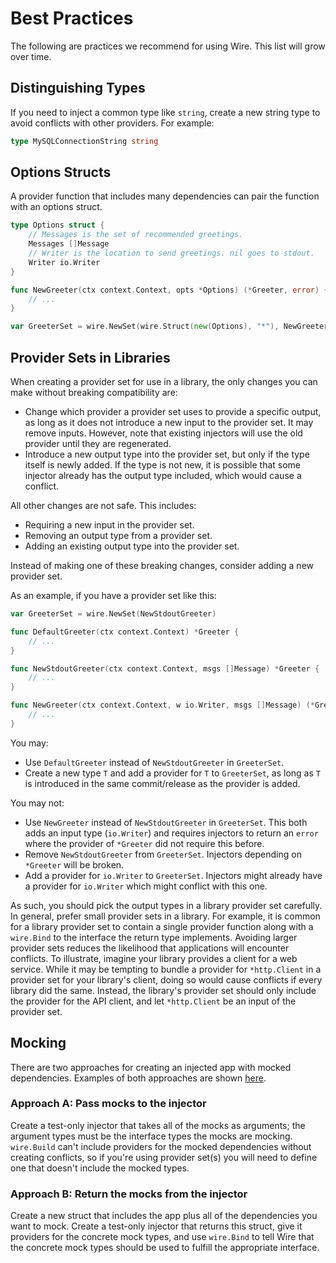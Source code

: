# Best Practices

The following are practices we recommend for using Wire. This list will grow
over time.

## Distinguishing Types

If you need to inject a common type like `string`, create a new string type to
avoid conflicts with other providers. For example:

``` go
type MySQLConnectionString string
```

## Options Structs

A provider function that includes many dependencies can pair the function with
an options struct.

``` go
type Options struct {
    // Messages is the set of recommended greetings.
    Messages []Message
    // Writer is the location to send greetings. nil goes to stdout.
    Writer io.Writer
}

func NewGreeter(ctx context.Context, opts *Options) (*Greeter, error) {
    // ...
}

var GreeterSet = wire.NewSet(wire.Struct(new(Options), "*"), NewGreeter)
```

## Provider Sets in Libraries

When creating a provider set for use in a library, the only changes you can make
without breaking compatibility are:

- Change which provider a provider set uses to provide a specific output, as
  long as it does not introduce a new input to the provider set. It may remove
  inputs. However, note that existing injectors will use the old provider
  until they are regenerated.
- Introduce a new output type into the provider set, but only if the type
  itself is newly added. If the type is not new, it is possible that some
  injector already has the output type included, which would cause a conflict.

All other changes are not safe. This includes:

- Requiring a new input in the provider set.
- Removing an output type from a provider set.
- Adding an existing output type into the provider set.

Instead of making one of these breaking changes, consider adding a new provider
set.

As an example, if you have a provider set like this:

``` go
var GreeterSet = wire.NewSet(NewStdoutGreeter)

func DefaultGreeter(ctx context.Context) *Greeter {
    // ...
}

func NewStdoutGreeter(ctx context.Context, msgs []Message) *Greeter {
    // ...
}

func NewGreeter(ctx context.Context, w io.Writer, msgs []Message) (*Greeter, error) {
    // ...
}
```

You may:

- Use `DefaultGreeter` instead of `NewStdoutGreeter` in `GreeterSet`.
- Create a new type `T` and add a provider for `T` to `GreeterSet`, as long as
  `T` is introduced in the same commit/release as the provider is added.

You may not:

- Use `NewGreeter` instead of `NewStdoutGreeter` in `GreeterSet`. This both
  adds an input type (`io.Writer`) and requires injectors to return an `error`
  where the provider of `*Greeter` did not require this before.
- Remove `NewStdoutGreeter` from `GreeterSet`. Injectors depending on
  `*Greeter` will be broken.
- Add a provider for `io.Writer` to `GreeterSet`. Injectors might already have
  a provider for `io.Writer` which might conflict with this one.

As such, you should pick the output types in a library provider set carefully.
In general, prefer small provider sets in a library. For example, it is common
for a library provider set to contain a single provider function along with a
`wire.Bind` to the interface the return type implements. Avoiding larger
provider sets reduces the likelihood that applications will encounter conflicts.
To illustrate, imagine your library provides a client for a web service. While
it may be tempting to bundle a provider for `*http.Client` in a provider set for
your library's client, doing so would cause conflicts if every library did the
same. Instead, the library's provider set should only include the provider for
the API client, and let `*http.Client` be an input of the provider set.

## Mocking

There are two approaches for creating an injected app with mocked dependencies.
Examples of both approaches are shown
[here](https://github.com/google/wire/tree/master/internal/wire/testdata/ExampleWithMocks/foo).

### Approach A: Pass mocks to the injector

Create a test-only injector that takes all of the mocks as arguments; the
argument types must be the interface types the mocks are mocking. `wire.Build`
can't include providers for the mocked dependencies without creating conflicts,
so if you're using provider set(s) you will need to define one that doesn't
include the mocked types.

### Approach B: Return the mocks from the injector

Create a new struct that includes the app plus all of the dependencies you want
to mock. Create a test-only injector that returns this struct, give it providers
for the concrete mock types, and use `wire.Bind` to tell Wire that the concrete
mock types should be used to fulfill the appropriate interface.
